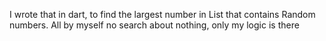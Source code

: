 I wrote that in dart, to find the largest number in List that contains Random numbers. All by myself no search about nothing, only my logic is there
